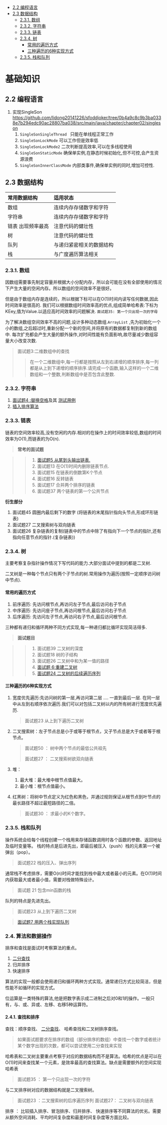 [TOC level=4]: # " "

- [2.2 编程语言](#22-编程语言)
- [2.3 数据结构](#23-数据结构)
    - [2.3.1. 数组](#231-数组)
    - [2.3.2. 字符串](#232-字符串)
    - [2.3.3. 链表](#233-链表)
    - [2.3.4. 树](#234-树)
        - [常用的遍历方式](#常用的遍历方式)
        - [三种遍历的6种实现方式](#三种遍历的6种实现方式)
    - [2.3.5. 栈和队列](#235-栈和队列)


# 基础知识

## 2.2 编程语言

1. 实现SingleSon
   <https://github.com/lidong20141226/sfoddjoker/tree/0b4a9c8c9b3ba0338e7b294edc90ac28807ba038/src/main/java/chapter/chapter02/singleson>
   1. `SingleSonSingleThread ` 只能在单线程正常工作
   2. `SingleSonLockMode` 可以工作但是效率低
   3. `SingleSonLockMode2` 二次判断提高效率,可以在多线程使用
   4. `SingleSonStaticMode`
      确保单实例,在静态时候初始化,但不可控,会产生资源浪费
   5. `SingleSonInnerClassMode` 内部类事件,确保单实例的同时,增加可控性.

## 2.3 数据结构

| 常用数据结构          | 适用状态                 |
|:----------------------|:-------------------------|
| 数组                  | 连续内存存储数字和字符   |
| 字符串                | 连续内存存储数字和字符   |
| 链表     出现频率最高 | 注意代码的健壮性         |
| 树                    | 注意代码的健壮性         |
| 队列                  | 与递归紧密相关的数据结构 |
| 栈                    | 与广度遍历算法相关       |

### 2.3.1. 数组

因数组需要事先制定容量并根据大小分配内存，所以会可能在没有全部使用的情况下产生大量的空闲内存。所以数组的空间效率不是很好。

但是由于数组内存是连续的，所以根据下标可以在O(1)时间内读写任何数据,因此时间效率是很高的.
我们可以根据数组时间效率高的优点,组成简单哈希表:下标为KEey,值为Value.以适应高时间效率的问题解决.
`面试题35: 第一个只出现一次的字母`

为了解决数组空间效率不高的问题,设计多种动态数组.`ArrayList`
,先为初始化一个小的数组,之后超过时,重新分配一个新的空间,并将原有的数据都复制到新的数组中.
每次扩充都会产生大量的额外操作,对时间性能有负面影响,故尽量减少数组容量大小改变次数.

>面试题3:二维数组中的查找
>
>>在一个二维数组中,每一行都是按照从左到右递增的顺序排序,每一列都是从上到下递增的顺序排序.请完成一个函数,输入这样的一个二维数组和一个整数,判断数组中是否包含此整数.

### 2.3.2. 字符串

1. [面试题4 :替换空格](https://github.com/lidong20141226/sfoddjoker/blob/master/src/main/java/chapter/chapter02/insertintoarray/InsertInAarry.java)及其
   [测试用例](https://github.com/lidong20141226/sfoddjoker/blob/master/src/test/java/chapter/chapter02/insertintoarray/InsertInAarryTest.java#L8)
2. [插入排序算法](https://github.com/lidong20141226/sfoddjoker/blob/master/src/test/java/chapter/chapter02/insertintoarray/ArrayIntoArray.java#L7)

### 2.3.3. 链表

链表的空间效率较高,没有空闲的内存.相对的在操作上的时间效率较低,数组的时间效率为O(1),而链表的为O(n).

>**常考的面试题**

>>1. [面试题5 从尾到头输出链表.](https://github.com/lidong20141226/sfoddjoker/blob/master/src/test/java/chapter/chapter02/linkmodel/SinglyLinkListTest.java#L9)
>>2. 面试题13 在O(1)时间内删除链表节点.
>>3. 面试题15 在链表的倒数第K个节点
>>4. 面试题16 反转链表
>>5. 面试题17 合并两个排序的链表
>>6. 面试题37 两个链表的第一个公共节点

**衍生部分**

1. 面试题45 圆圈内最后剩下的数字
   (将链表的末尾指针指向头节点,形成环形链表)
2. 面试题27 二叉搜索树与双向链表
3. 面试题26
   复杂链表的复制(链表中的节点中除了有指向下一个节点的指针,还有指向任意节点的指针.(复杂链表))

### 2.3.4. 树

主要考察复杂指针操作情况下写代码的能力.大部分面试中提到的都是二叉树.

二叉树是一种每个节点只有两个子节点的树.常用操作为遍历(按照一定顺序访问树中节点).

#### 常用的遍历方式

1.  前序遍历: 先访问根节点,再访问左子节点,最后访问右子节点
2.  中序遍历: 先访问座子节点,再访问根节点,最后访问右子节点
3.  后序遍历: 先访问左子节点,再访问右子节点,最后访问根节点.

三种都有递归和循环两种不同方式实现,每一种递归都比循环实现简洁得多.

>**面试题目**

>>1. 面试题39 二叉树的深度
>>2. 面试题18 树的子结构
>>3. 面试题26 二叉树中和为某一值的路径
>>4. [面试题 6:重建二叉树](https://github.com/ddjoker/sfoddjoker/blob/5301a1b36f8dc69925c352f57dead9caa6bb8b3d/src/main/java/chapter/chapter02/tree/BtreeUtil.java#L218-L218)
>>5. [面试题24 二叉树的后续遍历序列](https://github.com/ddjoker/sfoddjoker/blob/5301a1b36f8dc69925c352f57dead9caa6bb8b3d/src/main/java/chapter/chapter02/tree/BtreeUtil.java#L157-L157)

#### 三种遍历的6种实现方式

1. 宽度优先遍历:先访问树的第一层,再访问第二层 .... 一直到最后一层.
   在同一层中从左到右顺序依次遍历.我们可以对包括二叉树以内的所有树进行宽度优先遍历.

   >面试题23 从上到下遍历二叉树

2. 二叉搜索树：左子节点总是小于或等于根节点，又子节点总是大于或者等于根节点。

   >面试题50 ： 树中两个节点的最低公共祖先
   >
   >面试题27 ： 二叉搜索树欲双向链表

3. 堆：

   1. 最大堆：最大堆中根节点值最大。
   2. 最小堆：根节点值最小。

4. 红黑树：将树中节点定义为红色和黑色，并通过规则保证从根节点到叶节点的最长路径不超过最短路径的二倍。

   >面试题30 ： 求最小的K个数字。

### 2.3.5. 栈和队列

操作系统会给每个线程创建一个栈用来存储函数调用时各个函数的参数、返回地址及临时变量等。
栈的特点是后进先出，即最后被压入（push）栈的元素第一个被弹出（pop）。
>面试题22 栈的压入、弹出序列

通常栈不考虑排序，需要O(n)时间才能找到栈中最大或者最小的元素。在O(1)时间内获取最大或者最小值，需要对栈做特殊设计。
>面试题 21 包含min函数的栈

队列的特点是先进先出。
>面试题23 从上到下遍历二叉树

> [面试题7 用两个栈实现队列](https://github.com/ddjoker/sfoddjoker/blob/a88dd493e3dd990d059b25d1685a7601be2ea4fd/src/main/java/chapter/chapter02/stack2queue/CQueue.java)

### 2.4. 算法和数据操作

排序和查找是面试时考察算法的重点。

1. [二分查找](https://github.com/ddjoker/sfoddjoker/blob/908a68eafd8cc55079bd257b4575b1c3368cbeb9/src/main/java/chapter/chapter02/search/BinarySearch.java#L10-L10)
2. 归并排序
3. 快速排序

算法的实现一般都会使用递归和循环两种方式实现。通常递归方式比较简洁，但是性能不如循环的实现方式。

位运算是一类特殊的算法,他是把数字表示成二进制之后对0和1的操作。一般只有，与、或、异或、左移、右移5种运算符。

#### 2.4.1. 查找和排序

查找：顺序查找、
[二分查找](https://github.com/ddjoker/sfoddjoker/blob/908a68eafd8cc55079bd257b4575b1c3368cbeb9/src/main/java/chapter/chapter02/search/BinarySearch.java#L10-L10)、
哈希查找和二叉树排序查找。

> 如果面试题要求在排序的数组（部分排序的数组）中查找一个数字或者统计某个数字出现的次数，都可以尝试使用二分查找来实现

哈希表和二叉树主要重点考察于对应的数据结构而不是算法。哈希的优点是可以在O(1)时间来查找某一个元素，是效率最高的查找算法。缺点是需要额外的空间实现哈希表
>面试题35 ： 第一个只出现一次的字符

与二叉排序树对应的数据结构就是二叉搜索树。

>面试题23 ：二叉搜索树的后序遍历序列
>面试题27： 二叉树与双向链表

排序 ： 比较插入排序、冒泡排序、归并排序、
快速排序等不同算法的优劣。需要从额外空间消耗、平均时间复杂度和最差时间复杂度等方面比较。



